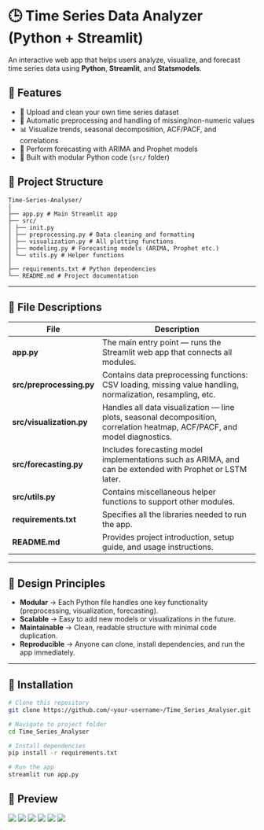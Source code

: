 
# 🕒 Time Series Data Analyzer (Python + Streamlit)

An interactive web app that helps users analyze, visualize, and forecast time series data using **Python**, **Streamlit**, and **Statsmodels**.

## 🚀 Features
- 📂 Upload and clean your own time series dataset
- 🧹 Automatic preprocessing and handling of missing/non-numeric values
- 📊 Visualize trends, seasonal decomposition, ACF/PACF, and correlations
- 🔮 Perform forecasting with ARIMA and Prophet models
- 🧠 Built with modular Python code (`src/` folder)

## 🧱 Project Structure
```
Time-Series-Analyser/ 
│
├── app.py # Main Streamlit app
├── src/
│ ├── init.py
│ ├── preprocessing.py # Data cleaning and formatting
│ ├── visualization.py # All plotting functions
│ ├── modeling.py # Forecasting models (ARIMA, Prophet etc.)
│ └── utils.py # Helper functions
│
├── requirements.txt # Python dependencies
└── README.md # Project documentation
```
---

## 🧩 File Descriptions

| File | Description |
|------|--------------|
| **app.py** | The main entry point — runs the Streamlit web app that connects all modules. |
| **src/preprocessing.py** | Contains data preprocessing functions: CSV loading, missing value handling, normalization, resampling, etc. |
| **src/visualization.py** | Handles all data visualization — line plots, seasonal decomposition, correlation heatmap, ACF/PACF, and model diagnostics. |
| **src/forecasting.py** | Includes forecasting model implementations such as ARIMA, and can be extended with Prophet or LSTM later. |
| **src/utils.py** | Contains miscellaneous helper functions to support other modules. |
| **requirements.txt** | Specifies all the libraries needed to run the app. |
| **README.md** | Provides project introduction, setup guide, and usage instructions. |

---

## 🧠 Design Principles

- **Modular** → Each Python file handles one key functionality (preprocessing, visualization, forecasting).  
- **Scalable** → Easy to add new models or visualizations in the future.  
- **Maintainable** → Clean, readable structure with minimal code duplication.  
- **Reproducible** → Anyone can clone, install dependencies, and run the app immediately.

---

## 🧩 Installation

```bash
# Clone this repository
git clone https://github.com/<your-username>/Time_Series_Analyser.git

# Navigate to project folder
cd Time_Series_Analyser

# Install dependencies
pip install -r requirements.txt

# Run the app
streamlit run app.py
```

## 📸 Preview
![](images/1.png)
![](images/2.png)
![](images/3.png)
![](images/4.png)
![](images/5.png)
![](images/6.png)